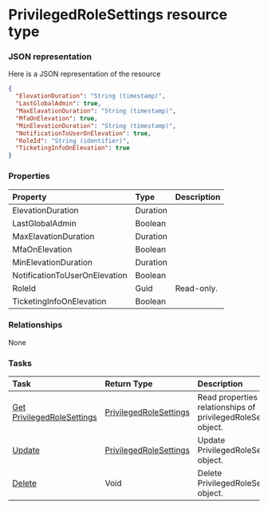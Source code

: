 # PrivilegedRoleSettings resource type



### JSON representation

Here is a JSON representation of the resource

```json
{
  "ElevationDuration": "String (timestamp)",
  "LastGlobalAdmin": true,
  "MaxElavationDuration": "String (timestamp)",
  "MfaOnElevation": true,
  "MinElevationDuration": "String (timestamp)",
  "NotificationToUserOnElevation": true,
  "RoleId": "String (identifier)",
  "TicketingInfoOnElevation": true
}

```
### Properties
| Property	   | Type	|Description|
|:---------------|:--------|:----------|
|ElevationDuration|Duration||
|LastGlobalAdmin|Boolean||
|MaxElavationDuration|Duration||
|MfaOnElevation|Boolean||
|MinElevationDuration|Duration||
|NotificationToUserOnElevation|Boolean||
|RoleId|Guid| Read-only.|
|TicketingInfoOnElevation|Boolean||

### Relationships
None


### Tasks

| Task		   | Return Type	|Description|
|:---------------|:--------|:----------|
|[Get PrivilegedRoleSettings](../api/privilegedrolesettings_get.md) | [PrivilegedRoleSettings](privilegedrolesettings.md) |Read properties and relationships of privilegedRoleSettings object.|
|[Update](../api/privilegedrolesettings_update.md) | [PrivilegedRoleSettings](privilegedrolesettings.md)	|Update PrivilegedRoleSettings object. |
|[Delete](../api/privilegedrolesettings_delete.md) | Void	|Delete PrivilegedRoleSettings object. |

<!-- uuid: 70f5723f-5140-47ca-b466-8a12595c9e10
2015-10-09 18:31:37 UTC -->